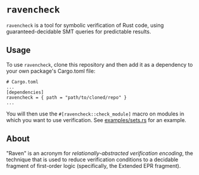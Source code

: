 # `ravencheck`

`ravencheck` is a tool for symbolic verification of Rust code, using guaranteed-decidable SMT queries for predictable results.

## Usage

To use `ravencheck`, clone this repository and then add it as a
dependency to your own package's Cargo.toml file:

```
# Cargo.toml
...
[dependencies]
ravencheck = { path = "path/to/cloned/repo" }
...
```

You will then use the `#[ravencheck::check_module]` macro on modules
in which you want to use verification. See
[examples/sets.rs](./examples/sets.rs) for an example.

## About

"Raven" is an acronym for *relationally-abstracted verification
encoding*, the technique that is used to reduce verification
conditions to a decidable fragment of first-order logic (specifically,
the Extended EPR fragment).
